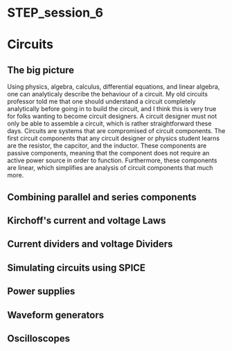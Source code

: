 # STEP_session_6

# Circuits

## The big picture

Using physics, algebra, calculus, differential equations, and linear algebra, one can analyticaly describe the behaviour of a circuit. My old circuits professor told me that one should understand a circuit completely analytically before going in to build the circuit, and I think this is very true for folks wanting to become circuit designers. A circuit designer must not only be able to assemble a circuit, which is rather straightforward these days. Circuits are systems that are compromised of circuit components. The first circuit components that any circuit designer or physics student learns are the resistor, the capcitor, and the inductor. These components are passive components, meaning that the component does not require an active power source in order to function. Furthermore, these components are linear, which simplifies are analysis of circuit components that much more.  

## Combining parallel and series components



## Kirchoff's current and voltage Laws

## Current dividers and voltage Dividers

## Simulating circuits using SPICE

## Power supplies

## Waveform generators

## Oscilloscopes
